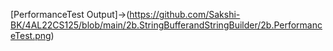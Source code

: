 [PerformanceTest Output]->(https://github.com/Sakshi-BK/4AL22CS125/blob/main/2b.StringBufferandStringBuilder/2b.PerformanceTest.png)
